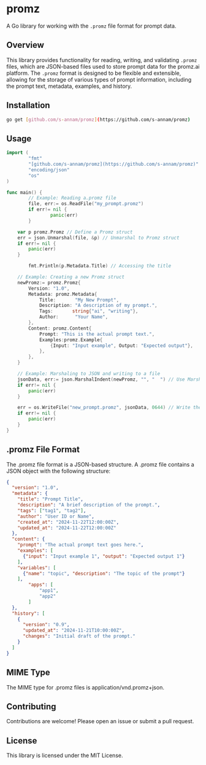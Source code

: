 # promz

A Go library for working with the `.promz` file format for prompt data.

## Overview

This library provides functionality for reading, writing, and validating `.promz` files, which are JSON-based files used to store prompt data for the promz.ai platform.  The `.promz` format is designed to be flexible and extensible, allowing for the storage of various types of prompt information, including the prompt text, metadata, examples, and history.

## Installation

```bash
go get [github.com/s-annam/promz](https://github.com/s-annam/promz)
```

## Usage

```go
import (
        "fmt"
        "[github.com/s-annam/promz](https://github.com/s-annam/promz)"
        "encoding/json"
        "os"
)

func main() {
        // Example: Reading a.promz file
        file, err:= os.ReadFile("my_prompt.promz")
        if err!= nil {
                panic(err)
        }

    var p promz.Promz // Define a Promz struct
    err = json.Unmarshal(file, &p) // Unmarshal to Promz struct
    if err!= nil {
        panic(err)
    }

        fmt.Println(p.Metadata.Title) // Accessing the title

    // Example: Creating a new Promz struct
    newPromz:= promz.Promz{
        Version: "1.0",
        Metadata: promz.Metadata{
            Title:       "My New Prompt",
            Description: "A description of my prompt.",
            Tags:       string{"ai", "writing"},
            Author:      "Your Name",
        },
        Content: promz.Content{
            Prompt: "This is the actual prompt text.",
            Examples:promz.Example{
                {Input: "Input example", Output: "Expected output"},
            },
        },
    }

    // Example: Marshaling to JSON and writing to a file
    jsonData, err:= json.MarshalIndent(newPromz, "", "  ") // Use MarshalIndent for pretty printing
    if err!= nil {
        panic(err)
    }

    err = os.WriteFile("new_prompt.promz", jsonData, 0644) // Write the file
    if err!= nil {
        panic(err)
    }
}
```

## .promz File Format

The .promz file format is a JSON-based structure.  A .promz file contains a JSON object with the following structure:

```json
{
  "version": "1.0",
  "metadata": {
    "title": "Prompt Title",
    "description": "A brief description of the prompt.",
    "tags": ["tag1", "tag2"],
    "author": "User ID or Name",
    "created_at": "2024-11-22T12:00:00Z",
    "updated_at": "2024-11-22T12:00:00Z"
  },
  "content": {
    "prompt": "The actual prompt text goes here.",
    "examples": [
      {"input": "Input example 1", "output": "Expected output 1"}
    ],
    "variables": [
      {"name": "topic", "description": "The topic of the prompt"}
    ],
        "apps": [
            "app1",
            "app2"
        ]
  },
  "history": [
    {
      "version": "0.9",
      "updated_at": "2024-11-21T10:00:00Z",
      "changes": "Initial draft of the prompt."
    }
  ]
}
```

## MIME Type

The MIME type for .promz files is application/vnd.promz+json.

## Contributing

Contributions are welcome! Please open an issue or submit a pull request.

## License

This library is licensed under the MIT License.
